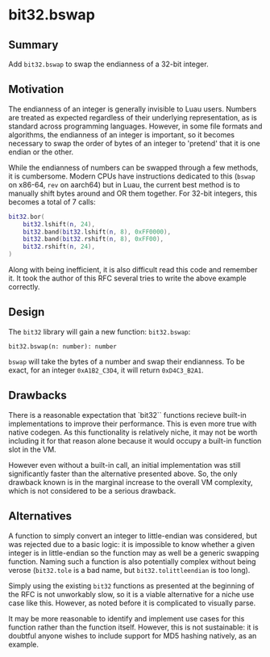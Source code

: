 # bit32.bswap

## Summary

Add `bit32.bswap` to swap the endianness of a 32-bit integer.

## Motivation

The endianness of an integer is generally invisible to Luau users. Numbers are treated as expected regardless of their underlying representation, as is standard across programming languages. However, in some file formats and algorithms, the endianness of an integer is important, so it becomes necessary to swap the order of bytes of an integer to 'pretend' that it is one endian or the other.

While the endianness of numbers can be swapped through a few methods, it is cumbersome. Modern CPUs have instructions dedicated to this (`bswap` on x86-64, `rev` on aarch64) but in Luau, the current best method is to manually shift bytes around and OR them together. For 32-bit integers, this becomes a total of 7 calls:

```lua
bit32.bor(
    bit32.lshift(n, 24),
    bit32.band(bit32.lshift(n, 8), 0xFF0000),
    bit32.band(bit32.rshift(n, 8), 0xFF00),
    bit32.rshift(n, 24),
)
```

Along with being inefficient, it is also difficult read this code and remember it. It took the author of this RFC several tries to write the above example correctly.

## Design

The `bit32` library will gain a new function: `bit32.bswap`:

```
bit32.bswap(n: number): number
```

`bswap` will take the bytes of a number and swap their endianness. To be exact, for an integer `0xA1B2_C3D4`, it will return `0xD4C3_B2A1`.

## Drawbacks

There is a reasonable expectation that `bit32`` functions recieve built-in implementations to improve their performance. This is even more true with native codegen. As this functionality is relatively niche, it may not be worth including it for that reason alone because it would occupy a built-in function slot in the VM.

However even without a built-in call, an initial implementation was still significantly faster than the alternative presented above. So, the only drawback known is in the marginal increase to the overall VM complexity, which is not considered to be a serious drawback.

## Alternatives

A function to simply convert an integer to little-endian was considered, but was rejected due to a basic logic: it is impossible to know whether a given integer is in little-endian so the function may as well be a generic swapping function. Naming such a function is also potentially complex without being verose (`bit32.tole` is a bad name, but `bit32.tolittleendian` is too long).

Simply using the existing `bit32` functions as presented at the beginning of the RFC is not unworkably slow, so it is a viable alternative for a niche use case like this. However, as noted before it is complicated to visually parse.

It may be more reasonable to identify and implement use cases for this function rather than the function itself. However, this is not sustainable: it is doubtful anyone wishes to include support for MD5 hashing natively, as an example.